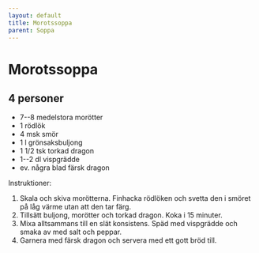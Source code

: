 ```yaml
---
layout: default
title: Morotssoppa
parent: Soppa
---
```

# Morotssoppa

## 4 personer

-   7--8 medelstora morötter
-   1 rödlök
-   4 msk smör
-   1 l grönsaksbuljong
-   1 1/2 tsk torkad dragon
-   1--2 dl vispgrädde
-   ev. några blad färsk dragon

Instruktioner:

1.  Skala och skiva morötterna. Finhacka rödlöken och svetta den i
    smöret på låg värme utan att den tar färg.
2.  Tillsätt buljong, morötter och torkad dragon. Koka i 15 minuter.
3.  Mixa alltsammans till en slät konsistens. Späd med vispgrädde och
    smaka av med salt och peppar.
4.  Garnera med färsk dragon och servera med ett gott bröd till.

